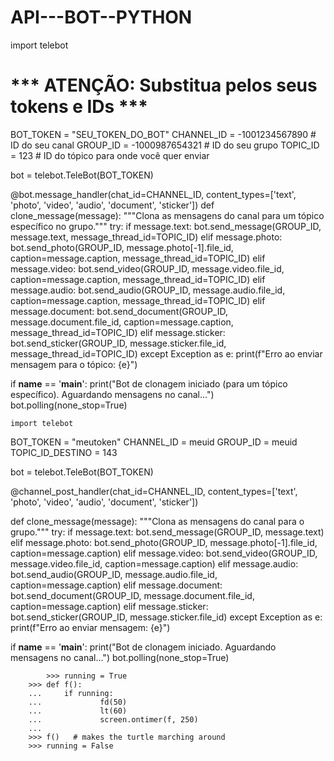 # API---BOT--PYTHON

import telebot

# *** ATENÇÃO: Substitua pelos seus tokens e IDs ***
BOT_TOKEN = "SEU_TOKEN_DO_BOT"
CHANNEL_ID = -1001234567890  # ID do seu canal
GROUP_ID = -1000987654321    # ID do seu grupo
TOPIC_ID = 123                 # ID do tópico para onde você quer enviar

bot = telebot.TeleBot(BOT_TOKEN)

@bot.message_handler(chat_id=CHANNEL_ID, content_types=['text', 'photo', 'video', 'audio', 'document', 'sticker'])
def clone_message(message):
    """Clona as mensagens do canal para um tópico específico no grupo."""
    try:
        if message.text:
            bot.send_message(GROUP_ID, message.text, message_thread_id=TOPIC_ID)
        elif message.photo:
            bot.send_photo(GROUP_ID, message.photo[-1].file_id, caption=message.caption, message_thread_id=TOPIC_ID)
        elif message.video:
            bot.send_video(GROUP_ID, message.video.file_id, caption=message.caption, message_thread_id=TOPIC_ID)
        elif message.audio:
            bot.send_audio(GROUP_ID, message.audio.file_id, caption=message.caption, message_thread_id=TOPIC_ID)
        elif message.document:
            bot.send_document(GROUP_ID, message.document.file_id, caption=message.caption, message_thread_id=TOPIC_ID)
        elif message.sticker:
            bot.send_sticker(GROUP_ID, message.sticker.file_id, message_thread_id=TOPIC_ID)
    except Exception as e:
        print(f"Erro ao enviar mensagem para o tópico: {e}")

if __name__ == '__main__':
    print("Bot de clonagem iniciado (para um tópico específico). Aguardando mensagens no canal...")
    bot.polling(none_stop=True)

    import telebot

BOT_TOKEN = "meutoken"                                                           CHANNEL_ID = meuid
GROUP_ID = meuid
TOPIC_ID_DESTINO = 143

bot = telebot.TeleBot(BOT_TOKEN)

@channel_post_handler(chat_id=CHANNEL_ID, content_types=['text', 'photo', 'video', 'audio', 'document', 'sticker'])

def clone_message(message):
    """Clona as mensagens do canal para o grupo."""
    try:
        if message.text:
            bot.send_message(GROUP_ID, message.text)
        elif message.photo:
            bot.send_photo(GROUP_ID, message.photo[-1].file_id, caption=message.caption)
        elif message.video:
            bot.send_video(GROUP_ID, message.video.file_id, caption=message.caption)
        elif message.audio:                                                                                                       bot.send_audio(GROUP_ID, message.audio.file_id, caption=message.caption)
        elif message.document:
            bot.send_document(GROUP_ID, message.document.file_id, caption=message.caption)
        elif message.sticker:
            bot.send_sticker(GROUP_ID, message.sticker.file_id)
    except Exception as e:
        print(f"Erro ao enviar mensagem: {e}")

if __name__ == '__main__':
    print("Bot de clonagem iniciado. Aguardando mensagens no canal...")
    bot.polling(none_stop=True)

            >>> running = True
        >>> def f():
        ...     if running:
        ...             fd(50)
        ...             lt(60)
        ...             screen.ontimer(f, 250)
        ...
        >>> f()   # makes the turtle marching around
        >>> running = False
